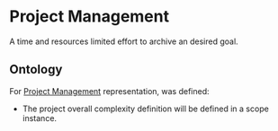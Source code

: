 # Project Management

A time and resources limited effort to archive an desired goal.

## Ontology

For [Project Management](Project%20Management.ts) representation, was defined:

-   The project overall complexity definition will be defined in a scope instance.
